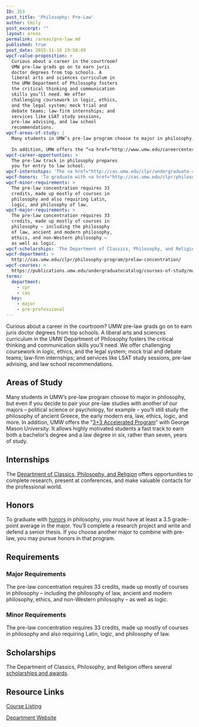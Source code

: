 ```yaml
---
ID: 353
post_title: 'Philosophy: Pre-Law'
author: Emily
post_excerpt: ""
layout: areas
permalink: /areas/pre-law.md
published: true
post_date: 2015-11-18 19:58:49
wpcf-value-proposition: >
  Curious about a career in the courtroom?
  UMW pre-law grads go on to earn juris
  doctor degrees from top schools. A
  liberal arts and sciences curriculum in
  the UMW Department of Philosophy fosters
  the critical thinking and communication
  skills you’ll need. We offer
  challenging coursework in logic, ethics,
  and the legal system; mock trial and
  debate teams; law-firm internships; and
  services like LSAT study sessions,
  pre-law advising, and law school
  recommendations.
wpcf-areas-of-study: |
  Many students in UMW’s pre-law program choose to major in philosophy, but even if you decide to pair your pre-law studies with another of our majors – political science or psychology, for example – you’ll still study the philosophy of ancient Greece, the early modern era, law, ethics, logic, and more.
  
  In addition, UMW offers the “<a href="http://www.umw.edu/careercenter/students/graduate-school/umwgeorge-mason-33-program/">3+3 Accelerated Program</a>” with George Mason University. It allows highly motivated students a fast track to earn both a bachelor’s degree and a law degree in six, rather than seven, years of study.
wpcf-career-opportunties: >
  The pre-law track in philosophy prepares
  you for entry to law school.
wpcf-internships: 'The <a href="http://cas.umw.edu/clpr/undergraduate-research/">Department of Classics, Philosophy, and Religion</a> offers opportunities to complete research, present at conferences, and make valuable contacts for the professional world.'
wpcf-honors: 'To graduate with <a href="http://cas.umw.edu/clpr/philosophy-program/honors-program/">honors</a> in philosophy, you must have at least a 3.5 grade-point average in the major. You’ll complete a research project and write and defend a senior thesis. If you choose another major to combine with pre-law, you may pursue honors in that program.'
wpcf-minor-requirements: >
  The pre-law concentration requires 33
  credits, made up mostly of courses in
  philosophy and also requiring Latin,
  logic, and philosophy of law.
wpcf-major-requirements: >
  The pre-law concentration requires 33
  credits, made up mostly of courses in
  philosophy – including the philosophy
  of law, ancient and modern philosophy,
  ethics, and non-Western philosophy –
  as well as logic.
wpcf-scholarships: 'The Department of Classics, Philosophy, and Religion offers several <a href="http://cas.umw.edu/clpr/undergraduate-scholarships-and-awards">scholarships and awards</a>.'
wpcf-department: >
  http://cas.umw.edu/clpr/philosophy-program/prelaw-concentration/
wpcf-courses: >
  https://publications.umw.edu/undergraduatecatalog/courses-of-study/majors/phil/
terms:
  department:
    - cpr
    - cas
  key:
    - major
    - pre-professional
---
```


<!-- Types Custom Fields: -->

<!-- value-proposition -->
Curious about a career in the courtroom? UMW pre-law grads go on to earn juris doctor degrees from top schools. A liberal arts and sciences curriculum in the UMW Department of Philosophy fosters the critical thinking and communication skills you’ll need. We offer challenging coursework in logic, ethics, and the legal system; mock trial and debate teams; law-firm internships; and services like LSAT study sessions, pre-law advising, and law school recommendations.
<!-- End value-proposition -->

<!-- areas-of-study -->
## Areas of Study
Many students in UMW’s pre-law program choose to major in philosophy, but even if you decide to pair your pre-law studies with another of our majors – political science or psychology, for example – you’ll still study the philosophy of ancient Greece, the early modern era, law, ethics, logic, and more. In addition, UMW offers the “[3+3 Accelerated Program](http://www.umw.edu/careercenter/students/graduate-school/umwgeorge-mason-33-program/)” with George Mason University. It allows highly motivated students a fast track to earn both a bachelor’s degree and a law degree in six, rather than seven, years of study.
<!-- End areas-of-study -->

<!-- internships -->
## Internships
The [Department of Classics, Philosophy, and Religion](http://cas.umw.edu/clpr/undergraduate-research/) offers opportunities to complete research, present at conferences, and make valuable contacts for the professional world.
<!-- End internships -->

<!-- honors -->
## Honors
To graduate with [honors](http://cas.umw.edu/clpr/philosophy-program/honors-program/) in philosophy, you must have at least a 3.5 grade-point average in the major. You’ll complete a research project and write and defend a senior thesis. If you choose another major to combine with pre-law, you may pursue honors in that program.
<!-- End honors -->

<!-- requirements -->
## Requirements

<!-- major-requirements -->
### Major Requirements
The pre-law concentration requires 33 credits, made up mostly of courses in philosophy – including the philosophy of law, ancient and modern philosophy, ethics, and non-Western philosophy – as well as logic.
<!-- End major-requirements -->

<!-- minor-requirements -->
### Minor Requirements
The pre-law concentration requires 33 credits, made up mostly of courses in philosophy and also requiring Latin, logic, and philosophy of law.
<!-- End minor-requirements -->

<!-- End requirements -->

<!-- scholarships -->
## Scholarships
The Department of Classics, Philosophy, and Religion offers several [scholarships and awards](http://cas.umw.edu/clpr/undergraduate-scholarships-and-awards).
<!-- End scholarships -->

<!-- resource-links -->
## Resource Links

<!-- courses -->
[Course Listing](https://publications.umw.edu/undergraduatecatalog/courses-of-study/majors/phil/)

<!-- End courses -->


<!-- department -->
[Department Website](http://cas.umw.edu/clpr/philosophy-program/prelaw-concentration/)

<!-- End department -->

<!-- End resource-links -->

<!-- End Types Custom Fields -->